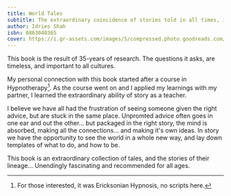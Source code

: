 ```yaml
---
title: World Tales
subtitle: The extraordinary coincidence of stories told in all times, in all places.
author: Idries Shah
isbn: 0863040365
cover: https://i.gr-assets.com/images/S/compressed.photo.goodreads.com/books/1347328012l/181300.jpg
---
```


This book is the result of 35-years of research. The questions it asks, are timeless, and important to all cultures.

My personal connection with this book started after a course in Hypnotherapy[^1]. As the course went on and I applied my learnings with my partner, I learned the extraordinary ability of story as a teacher. 

I believe we have all had the frustration of seeing someone given the right advice, but are stuck in the same place. Unpromted advice often goes in one ear and out the other... but packaged in the right story, the mind is absorbed, making all the connections... and making it's own ideas. In story we have the opportunity to see the world in a whole new way, and lay down templates of what to do, and how to be.

This book is an extraordinary collection of tales, and the stories of their lineage... Unendingly fascinating and recommended for all ages.

[^1]: For those interested, it was Ericksonian Hypnosis, no scripts here.